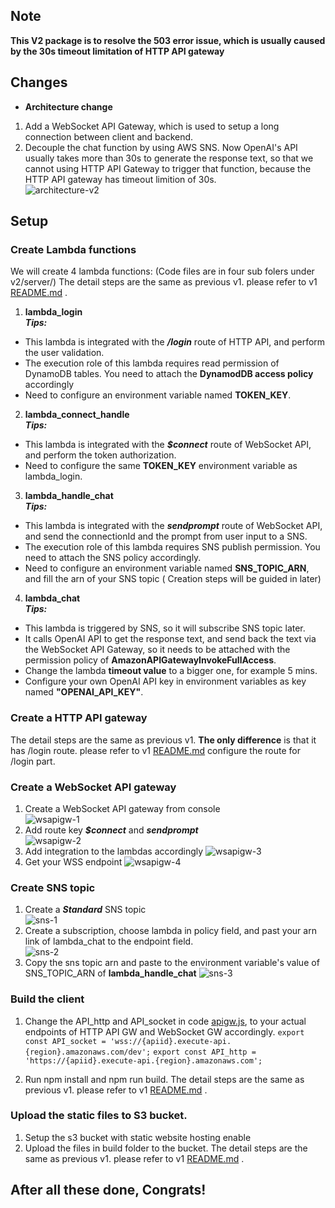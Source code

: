 ## Note  
**This V2 package is to resolve the 503 error issue, which is usually caused by the 30s timeout limitation of HTTP API gateway**  
## Changes  
- **Architecture change**  
1. Add a WebSocket API Gateway, which is used to setup a long connection between client and backend.
2. Decouple the chat function by using AWS SNS. Now OpenAI's API usually takes more than 30s to generate the response text, so that we cannot using HTTP API Gateway to trigger that function, because the HTTP API gateway has timeout limition of 30s.  
![architecture-v2](../assets/architecture-v2.png)



## Setup  
### Create Lambda functions
We will create 4 lambda functions: (Code files are in four sub folers under v2/server/)
The detail steps are the same as previous v1. please refer to v1 [README.md](README.md) . 
1. **lambda_login**  
***Tips:***  
- This lambda is integrated with the ***/login*** route of HTTP API, and perform the user validation. 
- The execution role of this lambda requires read permission of DynamoDB tables. You need to attach the **DynamodDB access policy** accordingly
- Need to configure an environment variable named **TOKEN_KEY**.

2. **lambda_connect_handle**  
***Tips:***  
- This lambda is integrated with the ***$connect*** route of WebSocket API, and perform the token authorization. 
- Need to configure the same **TOKEN_KEY** environment variable as lambda_login.

3. **lambda_handle_chat**  
***Tips:***  
- This lambda is integrated with the ***sendprompt*** route of WebSocket API, and send the connectionId and the prompt from user input to a SNS.
- The execution role of this lambda requires SNS publish permission. You need to attach the SNS policy accordingly.
- Need to configure an environment variable named **SNS_TOPIC_ARN**, and fill the arn of your SNS topic ( Creation steps will be guided in later)

4. **lambda_chat**  
***Tips:***  
- This lambda is triggered by SNS, so it will subscribe SNS topic later.
- It calls OpenAI API to get the response text, and send back the text via the WebSocket API Gateway, so it needs to be attached with the permission policy of **AmazonAPIGatewayInvokeFullAccess**. 
- Change the lambda **timeout value**  to a bigger one, for example 5 mins.
- Configure your own OpenAI API key in environment variables as key named **"OPENAI_API_KEY"**.


### Create a HTTP API gateway
The detail steps are the same as previous v1. **The only difference** is that it has /login route. please refer to v1 [README.md](README.md) configure the route for /login part. 

### Create a WebSocket API gateway  
1. Create a WebSocket API gateway from console  
![wsapigw-1](../assets/wsapigw-1.png)
2. Add route key ***$connect*** and ***sendprompt***  
![wsapigw-2](../assets/wsapigw-2.png)
3. Add integration to the lambdas accordingly
![wsapigw-3](../assets/wsapigw-3.png)
4. Get your WSS endpoint
![wsapigw-4](../assets/wsapigw-4.png)


### Create SNS topic  
1. Create a ***Standard*** SNS topic  
![sns-1](../assets/sns-1.png)
2. Create a subscription, choose lambda in policy field, and past your arn link of lambda_chat to the endpoint field.  
![sns-2](../assets/sns-2.png)
3. Copy the sns topic arn and paste to the environment variable's value of SNS_TOPIC_ARN of **lambda_handle_chat**
![sns-3](../assets/sns-3.png)

### Build the client
1. Change the API_http and API_socket in code [apigw.js](client/src/commons/apigw.js),  to your actual endpoints of HTTP API GW and WebSocket GW accordingly.
`export const API_socket = 'wss://{apiid}.execute-api.{region}.amazonaws.com/dev';`
`export const API_http = 'https://{apiid}.execute-api.{region}.amazonaws.com';` 

2. Run npm install and npm run build.
The detail steps are the same as previous v1. please refer to v1 [README.md](README.md) . 

### Upload the static files to S3 bucket.
1. Setup the s3 bucket with static website hosting enable 
2. Upload the files in build folder to the bucket. 
The detail steps are the same as previous v1. please refer to v1 [README.md](README.md) . 

## After all these done, Congrats!


